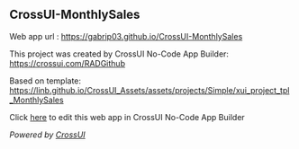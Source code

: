 ## CrossUI-MonthlySales
Web app url : https://gabrip03.github.io/CrossUI-MonthlySales

This project was created by CrossUI No-Code App Builder: https://crossui.com/RADGithub

Based on template: https://linb.github.io/CrossUI_Assets/assets/projects/Simple/xui_project_tpl_MonthlySales

Click [here](https://crossui.com/RADGithub/#!from=github&owner=gabrip03&repo=CrossUI-MonthlySales) to edit this web app in CrossUI No-Code App Builder

<i>Powered by [CrossUI](https://crossui.com)</i>

